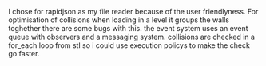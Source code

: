 I chose for rapidjson as my file reader because of the user friendlyness.
For optimisation of collisions when loading in a level it groups the walls toghether there are some bugs with this.
the event system uses an event queue with observers and a messaging system.
collisions are checked in a for_each loop from stl so i could use execution policys to make the check go faster.
